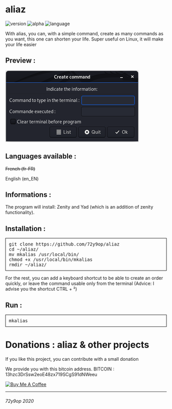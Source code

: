 # aliaz
![version](https://img.shields.io/badge/Version-2.0.1-blueviolet?style=flat-square)
![alpha](https://img.shields.io/badge/Alpha-yes-red?style=flat-square)
![language](https://img.shields.io/badge/Language-Bash-blue?style=flat-square)

With alias, you can, with a simple command, create as many commands as you want, this one can shorten your life. Super useful on Linux, it will make your life easier

## Preview :

 ![Preview 1](https://github.com/72y9op/aliaz/blob/master/preview/prev_1.png) 
 

## Languages available :
~~French (fr-FR)~~

English (en_EN)

## Informations :
The program will install:
Zenity and Yad (which is an addition of zenity functionality).

## Installation :
<pre style=" border: 1px solid black; padding:10px">
git clone https://github.com/72y9op/aliaz 
cd ~/aliaz/ 
mv mkalias /usr/local/bin/ 
chmod +x /usr/local/bin/mkalias
rmdir ~/aliaz/
</pre>
For the rest, you can add a keyboard shortcut to be able to create an order quickly, or leave the command usable only from the terminal
(Advice: I advise you the shortcut CTRL + ²)

## Run :
<pre style=" border: 1px solid black; padding:10px">
mkalias
</pre>

# Donations : aliaz & other projects 
If you like this project, you can contribute with a small donation

We provide you with this bitcoin address.
BITCOIN : 13hzc3DrSsw2eoE48zx719SCgS91dNWeeu

<a href="https://www.buymeacoffee.com/72y9op" target="_blank"><img src="https://www.buymeacoffee.com/assets/img/custom_images/orange_img.png" alt="Buy Me A Coffee" style="height: auto !important;width: auto !important;" ></a>

------
###### 72y9op 2020
